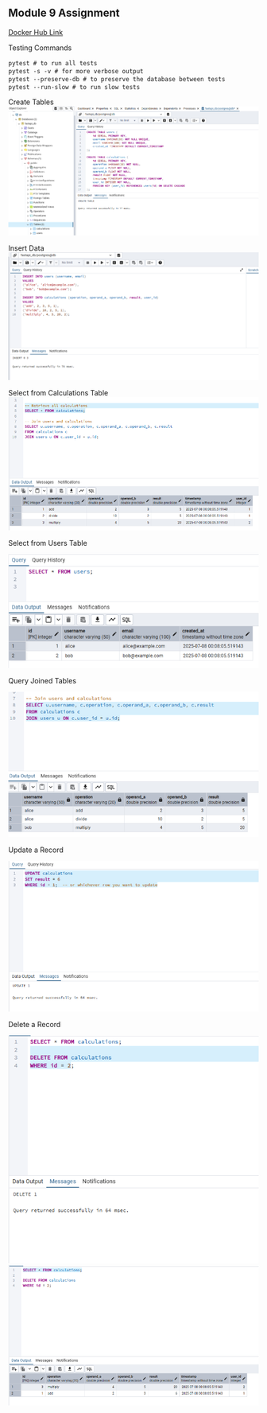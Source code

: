 ## Module 9 Assignment

[Docker Hub Link ](https://hub.docker.com/repository/docker/tdeans/module9/general)

Testing Commands
```
pytest # to run all tests
pytest -s -v # for more verbose output
pytest --preserve-db # to preserve the database between tests
pytest --run-slow # to run slow tests
```

Create Tables
![image](images/create_table.png)

Insert Data
![image](images/insert.png)

Select from Calculations Table
![image](images/calculations.png)

Select from Users Table

![image](images/users_query.png)

Query Joined Tables

![image](images/join_query.png)

Update a Record

![image](images/update.png)

Delete a Record

![image](images/delete.png)
![image](images/calculation_after_delete.png)

